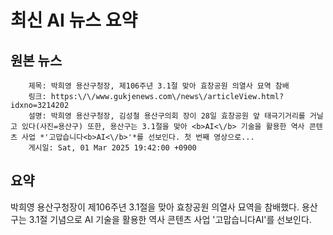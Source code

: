 # 최신 AI 뉴스 요약

## 원본 뉴스
		제목: 박희영 용산구청장, 제106주년 3.1절 맞아 효창공원 의열사 묘역 참배
		링크: https:\/\/www.gukjenews.com\/news\/articleView.html?idxno=3214202
		설명: 박희영 용산구청장, 김성철 용산구의회 장이 28일 효창공원 앞 태극기거리를 거닐고 있다(사진=용산구) 또한, 용산구는 3.1절을 맞아 <b>AI<\/b> 기술을 활용한 역사 콘텐츠 사업 *'고맙습니다<b>AI<\/b>'*를 선보인다. 첫 번째 영상으로... 
		게시일: Sat, 01 Mar 2025 19:42:00 +0900


## 요약
박희영 용산구청장이 제106주년 3.1절을 맞아 효창공원 의열사 묘역을 참배했다. 용산구는 3.1절 기념으로 AI 기술을 활용한 역사 콘텐츠 사업 '고맙습니다AI'를 선보인다.
